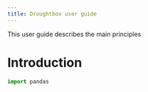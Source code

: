 ```yaml
---
title: Droughtbox user guide
---
```


This user guide describes the main principles 

# Introduction

```python
import pandas
```




